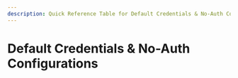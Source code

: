 ```yaml
---
description: Quick Reference Table for Default Credentials & No-Auth Configurations
---
```


# Default Credentials & No-Auth Configurations

